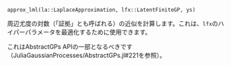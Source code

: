```
approx_lml(la::LaplaceApproximation, lfx::LatentFiniteGP, ys)
```

周辺尤度の対数（「証拠」とも呼ばれる）の近似を計算します。これは、`lfx`のハイパーパラメータを最適化するために使用できます。

これはAbstractGPs APIの一部となるべきです（JuliaGaussianProcesses/AbstractGPs.jl#221を参照）。
